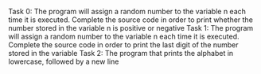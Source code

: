 Task 0: The program will assign a random number to the variable n each time it is executed. Complete the source code in order to print whether the number stored in the variable n is positive or negative
Task 1: The program will assign a random number to the variable n each time it is executed. Complete the source code in order to print the last digit of the number stored in the variable
Task 2: The program that prints the alphabet in lowercase, followed by a new line
